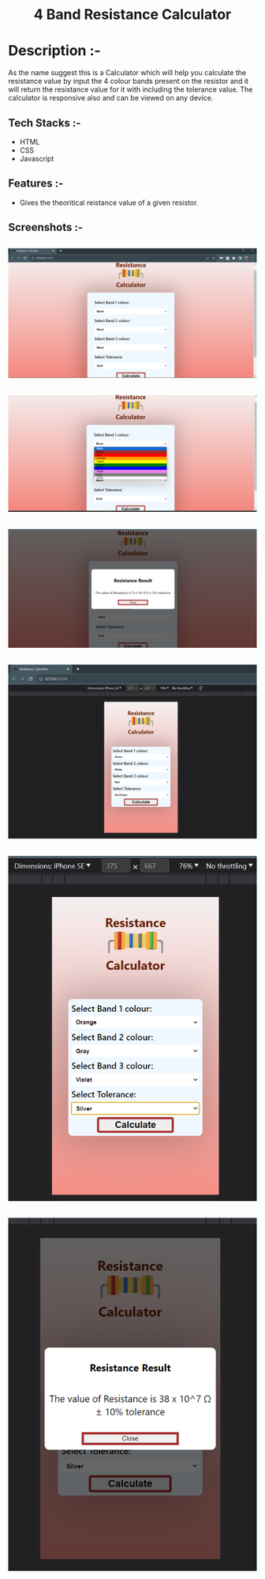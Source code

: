 # <p align="center">4 Band Resistance Calculator</p>

# Description :-

As the name suggest this is a Calculator which will help you calculate the resistance value by input the 4 colour bands present on the resistor and it will return the resistance value for it with including the tolerance value. The calculator is responsive also and can be viewed on any device.

## Tech Stacks :-

- HTML 
- CSS 
- Javascript

## Features :-

- Gives the theoritical reistance value of a given resistor.

## Screenshots :-

![Project demo 1](./assets/demo.png)
---
![Project demo 2](./assets/demo1.png)
---
![Project demo 3](./assets/demo2.png)
---
![Project demo 4](./assets/demo3.png)
---
![Project demo 5](./assets/demo4.png)
---
![Project demo 6](./assets/demo5.png)
---
